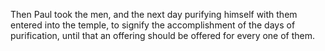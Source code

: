 Then Paul took the men, and the next day purifying himself with them entered into the temple, to signify the accomplishment of the days of purification, until that an offering should be offered for every one of them.
